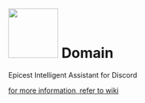 # <img src="https://github.com/user-attachments/assets/b4c1f045-e2c6-4b8d-90ae-a5fb40c32e4e" alt width="100px"> Domain

Epicest Intelligent Assistant for Discord

[for more information, refer to wiki](https://github.com/QwIT-Development/Domain/wiki)
